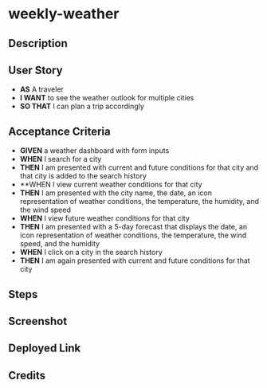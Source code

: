 # weekly-weather

## Description

## User Story

* **AS** A traveler
* **I WANT** to see the weather outlook for multiple cities
* **SO THAT** I can plan a trip accordingly

## Acceptance Criteria

* **GIVEN** a weather dashboard with form inputs
* **WHEN** I search for a city
* **THEN** I am presented with current and future conditions for that city and that city is added to the search history
* **WHEN I view current weather conditions for that city
* **THEN** I am presented with the city name, the date, an icon representation of weather conditions, the temperature, the humidity, and the wind speed
* **WHEN** I view future weather conditions for that city
* **THEN** I am presented with a 5-day forecast that displays the date, an icon representation of weather conditions, the temperature, the wind speed, and the humidity
* **WHEN** I click on a city in the search history
* **THEN** I am again presented with current and future conditions for that city

## Steps

## Screenshot

## Deployed Link

## Credits